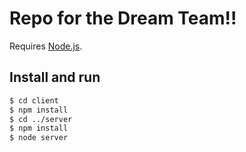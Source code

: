 # Repo for the Dream Team!!

Requires [Node.js](https://nodejs.org/en/download/).

## Install and run

```sh
$ cd client
$ npm install
$ cd ../server
$ npm install
$ node server
```